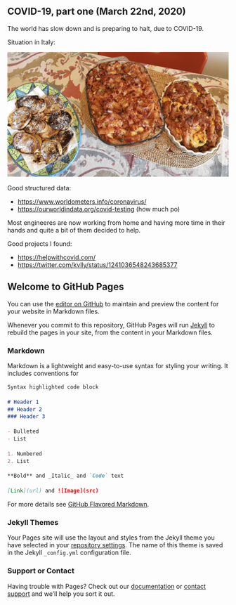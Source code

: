 ## COVID-19, part one (March 22nd, 2020)
The world has slow down and is preparing to halt, due to COVID-19.


Situation in Italy: 
 
![Sunday lunch](./images/sunday-lunch.png)


Good structured data: 
* https://www.worldometers.info/coronavirus/
* https://ourworldindata.org/covid-testing (how much po)

Most engineeres are now working from home and having more time in their hands and quite a bit of them decided to help.

Good projects I found:    
* https://helpwithcovid.com/
* https://twitter.com/kvlly/status/1241036548243685377




## Welcome to GitHub Pages

You can use the [editor on GitHub](https://github.com/ignazioa/blog/edit/master/index.md) to maintain and preview the content for your website in Markdown files.

Whenever you commit to this repository, GitHub Pages will run [Jekyll](https://jekyllrb.com/) to rebuild the pages in your site, from the content in your Markdown files.

### Markdown

Markdown is a lightweight and easy-to-use syntax for styling your writing. It includes conventions for

```markdown
Syntax highlighted code block

# Header 1
## Header 2
### Header 3

- Bulleted
- List

1. Numbered
2. List

**Bold** and _Italic_ and `Code` text

[Link](url) and ![Image](src)
```

For more details see [GitHub Flavored Markdown](https://guides.github.com/features/mastering-markdown/).

### Jekyll Themes

Your Pages site will use the layout and styles from the Jekyll theme you have selected in your [repository settings](https://github.com/ignazioa/blog/settings). The name of this theme is saved in the Jekyll `_config.yml` configuration file.

### Support or Contact

Having trouble with Pages? Check out our [documentation](https://help.github.com/categories/github-pages-basics/) or [contact support](https://github.com/contact) and we’ll help you sort it out.
